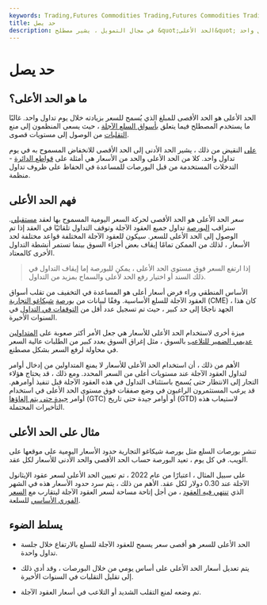 ```yaml
---
keywords: Trading,Futures Commodities Trading,Futures Commodities Trading Strategy and Education,Futures and Commodities Trading,Strategy and Education
title: حد يصل
description: في مجال التمويل ، يشير مصطلح &quot;الحد الأعلى&quot; إلى الحد الأقصى للمبلغ المسموح به للسعر خلال يوم تداول واحد.
---
```


# حد يصل
## ما هو الحد الأعلى؟

الحد الأعلى هو الحد الأقصى للمبلغ الذي يُسمح للسعر بزيادته خلال يوم تداول واحد. غالبًا ما يستخدم المصطلح فيما يتعلق [بأسواق السلع الآجلة](/commodityfuturescontract) ، حيث يسعى المنظمون إلى منع [التقلبات](/volatility) من الوصول إلى مستويات قصوى.

[على](/limitdown) النقيض من ذلك ، يشير الحد الأدنى إلى الحد الأقصى للانخفاض المسموح به في يوم تداول واحد. كلا من الحد الأعلى والحد من الأسعار هي أمثلة على [قواطع الدائرة](/tradingcurb) - التدخلات المستخدمة من قبل البورصات للمساعدة في الحفاظ على ظروف تداول منظمة.

## فهم الحد الأعلى

سعر الحد الأعلى هو الحد الأقصى لحركة السعر اليومية المسموح بها لعقد [مستقبلي](/futures). ستراقب [البورصة](/exchange) تداول جميع العقود الآجلة وتوقف التداول تلقائيًا في العقد إذا تم الوصول إلى الحد الأعلى للسعر. سيكون للعقود الآجلة المختلفة قواعد مختلفة لحد الأسعار ، لذلك من الممكن تمامًا إيقاف بعض أجزاء السوق بينما تستمر أنشطة التداول الأخرى كالمعتاد.

> إذا ارتفع السعر فوق مستوى الحد الأعلى ، يمكن للبورصة إما إيقاف التداول في ذلك السند أو اختيار رفع الحد لأعلى والسماح بمزيد من التداول.

>

الأساس المنطقي وراء فرض أسعار أعلى هو المساعدة في التخفيف من تقلب أسواق العقود الآجلة للسلع الأساسية. وفقًا لبيانات من [بورصة](/cme) [شيكاغو التجارية](/cme) (CME) ، كان هذا الجهد ناجحًا إلى حد كبير ، حيث تم تسجيل عدد أقل من [التوقفات في التداول](/tradinghalt) في السنوات الأخيرة.

ميزة أخرى لاستخدام الحد الأعلى للأسعار هي جعل الأمر أكثر صعوبة على [المتداولين](/trader) [عديمي الضمير للتلاعب](/manipulation) بالسوق ، مثل إغراق السوق بعدد كبير من الطلبات عالية السعر في محاولة لرفع السعر بشكل مصطنع.

الأهم من ذلك ، أن استخدام الحد الأعلى للأسعار لا يمنع المتداولين من إدخال أوامر لتداول العقود الآجلة عند مستويات أعلى من السعر المحدد. ومع ذلك ، قد يحتاج هؤلاء التجار إلى الانتظار حتى يُسمح باستئناف التداول في هذه العقود الآجلة قبل تنفيذ أوامرهم. قد يرغب المستثمرون الراغبون في وضع صفقات فوق مستوى الحد الأعلى في استخدام أوامر [جيدة حتى يتم إلغاؤها](/gtc) (GTC) أو أوامر جيدة حتى تاريخ (GTD) لاستيعاب هذه التأخيرات المحتملة.

## مثال على الحد الأعلى

تنشر بورصات السلع مثل بورصة شيكاغو التجارية حدود الأسعار اليومية على موقعها على الويب. في كل يوم ، تعيد البورصة حساب الحد الأقصى والحد الأدنى للأسعار لكل عقد.

على سبيل المثال ، اعتبارًا من عام 2022 ، تم تعيين الحد الأعلى لسعر عقود الإيثانول الآجلة عند 0.30 دولار لكل عقد. الأهم من ذلك ، يتم سرد حدود الأسعار هذه في الشهر الذي [تنتهي فيه العقود](/expirationdate) ، من أجل إتاحة مساحة لسعر العقود الآجلة ليتقارب مع [السعر الفوري الأساسي](/spotprice) للسلعة.

## يسلط الضوء

- الحد الأعلى للسعر هو أقصى سعر يسمح للعقود الآجلة للسلع بالارتفاع خلال جلسة تداول واحدة.

- يتم تعديل أسعار الحد الأعلى على أساس يومي من خلال البورصات ، وقد أدى ذلك إلى تقليل التقلبات في السنوات الأخيرة.

- تم وضعه لمنع التقلب الشديد أو التلاعب في أسعار العقود الآجلة.

